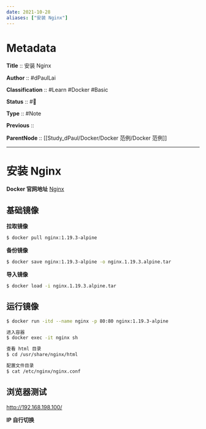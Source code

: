 ```yaml
---
date: 2021-10-28
aliases: ["安装 Nginx"]
---
```


# Metadata

**Title** :: 安装 Nginx

**Author** :: #dPaulLai

**Classification** :: #Learn #Docker #Basic

**Status** :: #🌲 

**Type** :: #Note

**Previous** ::

**ParentNode** :: [[Study_dPaul/Docker/Docker 范例/Docker 范例]]

---

# 安装 Nginx

**Docker 官网地址** [Nginx](https://hub.docker.com/_/nginx)

## 基础镜像

**拉取镜像**
```bash
$ docker pull nginx:1.19.3-alpine
```

**备份镜像**
```bash
$ docker save nginx:1.19.3-alpine -o nginx.1.19.3.alpine.tar
```

**导入镜像**
```bash
$ docker load -i nginx.1.19.3.alpine.tar
```

## 运行镜像
```bash
$ docker run -itd --name nginx -p 80:80 nginx:1.19.3-alpine 

进入容器 
$ docker exec -it nginx sh 

查看 html 目录 
$ cd /usr/share/nginx/html 

配置文件目录 
$ cat /etc/nginx/nginx.conf
```

## 浏览器测试
http://192.168.198.100/

**IP 自行切换**